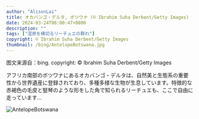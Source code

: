 ```yaml
---
author: "AlisonLai"
title: オカバンゴ・デルタ, ボツワナ (© Ibrahim Suha Derbent/Getty Images)
date: 2024-03-24T06:00:47+0800
description: ""
tags: ["湿原を横切るリーチュエの群れ"]
copyright: © Ibrahim Suha Derbent/Getty Images
thumbnail: /bing/AntelopeBotswana.jpg
---
```

图文来源自：bing.  copyright: © Ibrahim Suha Derbent/Getty Images

アフリカ南部のボツワナにあるオカバンゴ・デルタは、自然美と生態系の重要性から世界遺産に登録されており、多種多様な生物が生息しています。特徴的な赤褐色の毛皮と竪琴のような形をした角で知られるリーチュエも、ここで自由に走っています…

![AntelopeBotswana](/bing/AntelopeBotswana.jpg)